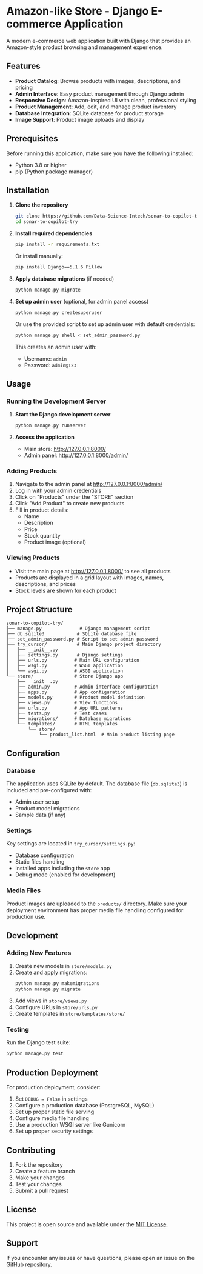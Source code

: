 # Amazon-like Store - Django E-commerce Application

A modern e-commerce web application built with Django that provides an Amazon-style product browsing and management experience.

## Features

- **Product Catalog**: Browse products with images, descriptions, and pricing
- **Admin Interface**: Easy product management through Django admin
- **Responsive Design**: Amazon-inspired UI with clean, professional styling
- **Product Management**: Add, edit, and manage product inventory
- **Database Integration**: SQLite database for product storage
- **Image Support**: Product image uploads and display

## Prerequisites

Before running this application, make sure you have the following installed:

- Python 3.8 or higher
- pip (Python package manager)

## Installation

1. **Clone the repository**
   ```bash
   git clone https://github.com/Data-Science-Intech/sonar-to-copilot-try.git
   cd sonar-to-copilot-try
   ```

2. **Install required dependencies**
   ```bash
   pip install -r requirements.txt
   ```
   
   Or install manually:
   ```bash
   pip install Django==5.1.6 Pillow
   ```

3. **Apply database migrations** (if needed)
   ```bash
   python manage.py migrate
   ```

4. **Set up admin user** (optional, for admin panel access)
   ```bash
   python manage.py createsuperuser
   ```
   
   Or use the provided script to set up admin user with default credentials:
   ```bash
   python manage.py shell < set_admin_password.py
   ```
   This creates an admin user with:
   - Username: `admin`
   - Password: `admin@123`

## Usage

### Running the Development Server

1. **Start the Django development server**
   ```bash
   python manage.py runserver
   ```

2. **Access the application**
   - Main store: http://127.0.0.1:8000/
   - Admin panel: http://127.0.0.1:8000/admin/

### Adding Products

1. Navigate to the admin panel at http://127.0.0.1:8000/admin/
2. Log in with your admin credentials
3. Click on "Products" under the "STORE" section
4. Click "Add Product" to create new products
5. Fill in product details:
   - Name
   - Description
   - Price
   - Stock quantity
   - Product image (optional)

### Viewing Products

- Visit the main page at http://127.0.0.1:8000/ to see all products
- Products are displayed in a grid layout with images, names, descriptions, and prices
- Stock levels are shown for each product

## Project Structure

```
sonar-to-copilot-try/
├── manage.py              # Django management script
├── db.sqlite3            # SQLite database file
├── set_admin_password.py # Script to set admin password
├── try_cursor/           # Main Django project directory
│   ├── __init__.py
│   ├── settings.py       # Django settings
│   ├── urls.py          # Main URL configuration
│   ├── wsgi.py          # WSGI application
│   └── asgi.py          # ASGI application
└── store/               # Store Django app
    ├── __init__.py
    ├── admin.py         # Admin interface configuration
    ├── apps.py          # App configuration
    ├── models.py        # Product model definition
    ├── views.py         # View functions
    ├── urls.py          # App URL patterns
    ├── tests.py         # Test cases
    ├── migrations/      # Database migrations
    └── templates/       # HTML templates
        └── store/
            └── product_list.html  # Main product listing page
```

## Configuration

### Database

The application uses SQLite by default. The database file (`db.sqlite3`) is included and pre-configured with:
- Admin user setup
- Product model migrations
- Sample data (if any)

### Settings

Key settings are located in `try_cursor/settings.py`:
- Database configuration
- Static files handling
- Installed apps including the `store` app
- Debug mode (enabled for development)

### Media Files

Product images are uploaded to the `products/` directory. Make sure your deployment environment has proper media file handling configured for production use.

## Development

### Adding New Features

1. Create new models in `store/models.py`
2. Create and apply migrations:
   ```bash
   python manage.py makemigrations
   python manage.py migrate
   ```
3. Add views in `store/views.py`
4. Configure URLs in `store/urls.py`
5. Create templates in `store/templates/store/`

### Testing

Run the Django test suite:
```bash
python manage.py test
```

## Production Deployment

For production deployment, consider:

1. Set `DEBUG = False` in settings
2. Configure a production database (PostgreSQL, MySQL)
3. Set up proper static file serving
4. Configure media file handling
5. Use a production WSGI server like Gunicorn
6. Set up proper security settings

## Contributing

1. Fork the repository
2. Create a feature branch
3. Make your changes
4. Test your changes
5. Submit a pull request

## License

This project is open source and available under the [MIT License](LICENSE).

## Support

If you encounter any issues or have questions, please open an issue on the GitHub repository.